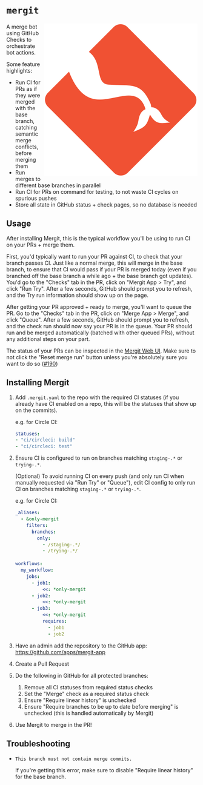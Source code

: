 # `mergit`

<img src="assets/logo.svg" align="right" alt="Mergit mascot" />

A merge bot using GitHub Checks to orchestrate bot actions.

Some feature highlights:

* Run CI for PRs as if they were merged with the base branch, catching semantic merge conflicts, before merging them
* Run merges to different base branches in parallel
* Run CI for PRs on command for testing, to not waste CI cycles on spurious pushes
* Store all state in GitHub status + check pages, so no database is needed

## Usage

After installing Mergit, this is the typical workflow you'll be using to run CI on your PRs + merge them.

First, you'd typically want to run your PR against CI, to check that your branch passes CI. Just like a normal merge, this will merge in the base branch, to ensure that CI would pass if your PR is merged today (even if you branched off the base branch a while ago + the base branch got updates). You'd go to the "Checks" tab in the PR, click on "Mergit App > Try", and click "Run Try". After a few seconds, GitHub should prompt you to refresh, and the Try run information should show up on the page.

After getting your PR approved + ready to merge, you'll want to queue the PR. Go to the "Checks" tab in the PR, click on "Merge App > Merge", and click "Queue". After a few seconds, GitHub should prompt you to refresh, and the check run should now say your PR is in the queue. Your PR should run and be merged automatically (batched with other queued PRs), without any additional steps on your part.

The status of your PRs can be inspected in the [Mergit Web UI](https://mergit.build-leapyear.com). Make sure to not click the "Reset merge run" button unless you're absolutely sure you want to do so ([#190](https://github.com/LeapYear/mergit/issues/190))

## Installing Mergit

1. Add `.mergit.yaml` to the repo with the required CI statuses (if you already have CI enabled on a repo, this will be the statuses that show up on the commits).

    e.g. for Circle CI:

    ```yaml
    statuses:
    - "ci/circleci: build"
    - "ci/circleci: test"
    ```

1. Ensure CI is configured to run on branches matching `staging-.*` or `trying-.*`.

    (Optional) To avoid running CI on every push (and only run CI when manually requested via "Run Try" or "Queue"), edit CI config to only run CI on branches matching `staging-.*` or `trying-.*`.

    e.g. for Circle CI:

    ```yaml
    _aliases:
      - &only-mergit
        filters:
          branches:
            only:
              - /staging-.*/
              - /trying-.*/

    workflows:
      my_workflow:
        jobs:
          - job1:
              <<: *only-mergit
          - job2:
              <<: *only-mergit
          - job3:
              <<: *only-mergit
              requires:
                - job1
                - job2
    ```

1. Have an admin add the repository to the GitHub app: https://github.com/apps/mergit-app

1. Create a Pull Request

1. Do the following in GitHub for all protected branches:
    1. Remove all CI statuses from required status checks
    1. Set the "Merge" check as a required status check
    1. Ensure "Require linear history" is unchecked
    1. Ensure "Require branches to be up to date before merging" is unchecked (this is handled automatically by Mergit)

1. Use Mergit to merge in the PR!

## Troubleshooting

* `This branch must not contain merge commits.`

    If you're getting this error, make sure to disable "Require linear history" for the base branch.
